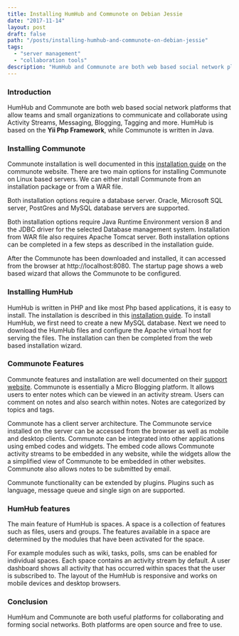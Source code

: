 ```yaml
---
title: Installing HumHub and Communote on Debian Jessie
date: "2017-11-14"
layout: post
draft: false
path: "/posts/installing-humhub-and-communote-on-debian-jessie"
tags:
  - "server management"
  - "collaboration tools"
description: "HumHub and Communote are both web based social network platforms that allow teams and small organizations to communicate and collaborate using Activity Streams, Messaging, Blogging, Tagging and more. HumHub is based on the Yii Php Framework, while Communote is written in Java."
---
```


### Introduction
HumHub and Communote are both web based social network platforms that allow teams and small organizations to communicate and collaborate using Activity Streams, Messaging, Blogging, Tagging and more. HumHub is based on the **Yii Php Framework**, while Communote is written in Java.

### Installing Communote
Communote installation is well documented in this [installation guide](https://communote.github.io/doc/install_communote.html) on the communote website. There are two main options for installing Communote on Linux based servers. We can either install Communote from an installation package or from a WAR file.

Both installation options require a database server. Oracle, Microsoft SQL server, PostGres and MySQL database servers are supported.

Both installation options require Java Runtime Environment version 8 and the JDBC driver for the selected Database management system. Installation from WAR file also requires Apache Tomcat server. Both installation options can be completed in a few steps as described in the installation guide.

After the Communote has been downloaded and installed, it can accessed from the browser at http://localhost:8080. The startup page shows a web based wizard that allows the Communote to be configured.

### Installing HumHub
HumHub is written in PHP and like most Php based applications, it is easy to install. The installation is described in this [installation guide](http://docs.humhub.org/admin-installation.html). To install HumHub, we first need to create a new MySQL database. Next we need to download the HumHub files and configure the Apache virtual host for serving the files. The installation can then be completed from the web based installation wizard.

### Communote Features
Communote features and installation are well documented on their [support website](https://support.communardo.de/). Communote is essentially a Micro Blogging platform. It allows users to enter notes which can be viewed in an activity stream. Users can comment on notes and also search within notes. Notes are categorized by topics and tags.

Communote has a client server architecture. The Communote service installed on the server can be accessed from the browser as well as mobile and desktop clients. Communote can be integrated into other applications using embed codes and widgets. The embed code allows Communote activity streams to be embedded in any website, while the widgets allow the a simplified view of Communote to be embedded in other websites. Communote also allows notes to be submitted by email.

Communote functionality can be extended by plugins. Plugins such as language, message queue and single sign on are supported.

### HumHub features
The main feature of HumHub is spaces. A space is a collection of features such as files, users and groups. The features available in a space are determined by the modules that have been activated for the space.

For example modules such as wiki, tasks, polls, sms can be enabled for individual spaces. Each space contains an activity stream by default. A user dashboard shows all activity that has occurred within spaces that the user is subscribed to. The layout of the HumHub is responsive and works on mobile devices and desktop browsers.

### Conclusion
HumHum and Communote are both useful platforms for collaborating and forming social networks. Both platforms are open source and free to use.
